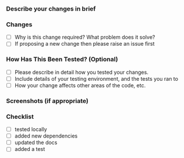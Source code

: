 ### Describe your changes in brief

### Changes
 - [ ] Why is this change required? What problem does it solve?
 - [ ] If proposing a new change then please raise an issue first

### How Has This Been Tested? (Optional)
 - [ ] Please describe in detail how you tested your changes.
 - [ ] Include details of your testing environment, and the tests you ran to
 - [ ] How your change affects other areas of the code, etc.

### Screenshots (if appropriate)

### Checklist
 - [ ] tested locally
 - [ ] added new dependencies
 - [ ] updated the docs
 - [ ] added a test

